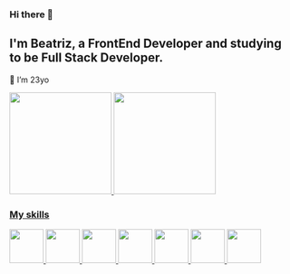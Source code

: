 ### Hi there 👋

## I'm Beatriz, a FrontEnd Developer and studying to be Full Stack Developer.

🌱 I’m 23yo

<div>
<a href="https://github.com/seu-usuário-aqui">
<img height="180em" src="https://github-readme-stats.vercel.app/api/top-langs/?username=beadebona&layout=compact&langs_count=7&theme=dracula"/>
<img height="180em" src="https://github-readme-stats.vercel.app/api?username=beadebona&show_icons=true&theme=dracula&include_all_commits=true&count_private=true"/>
  
  <div>
    <h3>My skills</h3>
    <img height="60em" src="https://cdn.jsdelivr.net/gh/devicons/devicon/icons/html5/html5-original.svg" />
    <img height="60em" src="https://cdn.jsdelivr.net/gh/devicons/devicon/icons/css3/css3-original.svg" />
    <img height="60em" src="https://cdn.jsdelivr.net/gh/devicons/devicon/icons/javascript/javascript-original.svg" />          
    <img height="60em" src="https://cdn.jsdelivr.net/gh/devicons/devicon/icons/typescript/typescript-original.svg" />
    <img height="60em" src="https://cdn.jsdelivr.net/gh/devicons/devicon/icons/react/react-original.svg" />         
    <img height="60em" src="https://cdn.jsdelivr.net/gh/devicons/devicon/icons/postgresql/postgresql-original.svg" />
    <img height="60em" src="https://cdn.jsdelivr.net/gh/devicons/devicon/icons/docker/docker-original.svg" />
  </div>
</div>
  

          
<!--   
😄 Bellow you can see some of my recents projects... -->
  
<!--
**beadebona/beadebona** is a ✨ _special_ ✨ repository because its `README.md` (this file) appears on your GitHub profile.

Here are some ideas to get you started:

- 🔭 I’m currently working on ...
- 🌱 I’m currently learning ...
- 👯 I’m looking to collaborate on ...
- 🤔 I’m looking for help with ...
- 💬 Ask me about ...
- 📫 How to reach me: ...
- 😄 Pronouns: ...
- ⚡ Fun fact: ...
-->

